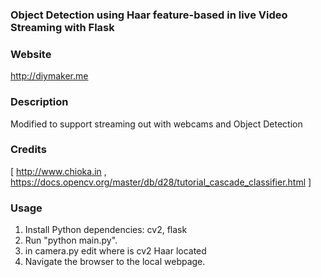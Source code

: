 ### Object Detection using Haar feature-based in live Video Streaming with Flask

### Website
http://diymaker.me

### Description
Modified to support streaming out with webcams and Object Detection 

### Credits
[ http://www.chioka.in ,
https://docs.opencv.org/master/db/d28/tutorial_cascade_classifier.html ]


### Usage
1. Install Python dependencies: cv2, flask
2. Run "python main.py".
3. in camera.py edit where is cv2 Haar located
4. Navigate the browser to the local webpage.

